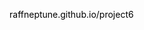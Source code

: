 <a href="https://raffneptune.github.io/project6/index.html" style="color: black; text-decoration: none;">raffneptune.github.io/project6</a>
